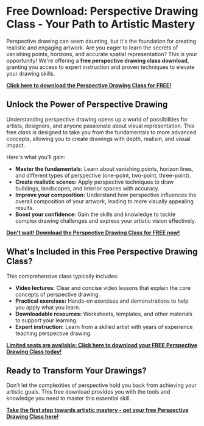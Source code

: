 # Free Download: Perspective Drawing Class - Your Path to Artistic Mastery

Perspective drawing can seem daunting, but it's the foundation for creating realistic and engaging artwork. Are you eager to learn the secrets of vanishing points, horizons, and accurate spatial representation? This is your opportunity! We're offering a **free perspective drawing class download**, granting you access to expert instruction and proven techniques to elevate your drawing skills.

[**Click here to download the Perspective Drawing Class for FREE!**](https://udemywork.com/perspective-drawing-class)

## Unlock the Power of Perspective Drawing

Understanding perspective drawing opens up a world of possibilities for artists, designers, and anyone passionate about visual representation. This free class is designed to take you from the fundamentals to more advanced concepts, allowing you to create drawings with depth, realism, and visual impact.

Here's what you'll gain:

*   **Master the fundamentals:** Learn about vanishing points, horizon lines, and different types of perspective (one-point, two-point, three-point).
*   **Create realistic scenes:**  Apply perspective techniques to draw buildings, landscapes, and interior spaces with accuracy.
*   **Improve your composition:**  Understand how perspective influences the overall composition of your artwork, leading to more visually appealing results.
*   **Boost your confidence:**  Gain the skills and knowledge to tackle complex drawing challenges and express your artistic vision effectively.

[**Don't wait! Download the Perspective Drawing Class for FREE now!**](https://udemywork.com/perspective-drawing-class)

## What's Included in this Free Perspective Drawing Class?

This comprehensive class typically includes:

*   **Video lectures:**  Clear and concise video lessons that explain the core concepts of perspective drawing.
*   **Practical exercises:**  Hands-on exercises and demonstrations to help you apply what you learn.
*   **Downloadable resources:**  Worksheets, templates, and other materials to support your learning.
*   **Expert instruction:** Learn from a skilled artist with years of experience teaching perspective drawing.

[**Limited seats are available: Click here to download your FREE Perspective Drawing Class today!**](https://udemywork.com/perspective-drawing-class)

## Ready to Transform Your Drawings?

Don't let the complexities of perspective hold you back from achieving your artistic goals. This free download provides you with the tools and knowledge you need to master this essential skill.

[**Take the first step towards artistic mastery - get your free Perspective Drawing Class here!**](https://udemywork.com/perspective-drawing-class)
